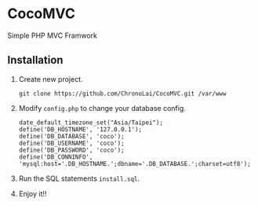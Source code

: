 CocoMVC
=======

Simple PHP MVC Framwork


## Installation

1. Create new project.
	```
	git clone https://github.com/ChronoLai/CocoMVC.git /var/www
	```

2. Modify `config.php` to change your database config.
	```
	date_default_timezone_set("Asia/Taipei");
	define('DB_HOSTNAME', '127.0.0.1');
	define('DB_DATABASE', 'coco');
	define('DB_USERNAME', 'coco');
	define('DB_PASSWORD', 'coco');
	define('DB_CONNINFO', 'mysql:host='.DB_HOSTNAME.';dbname='.DB_DATABASE.';charset=utf8');
	```

3. Run the SQL statements `install.sql`.

4. Enjoy it!!